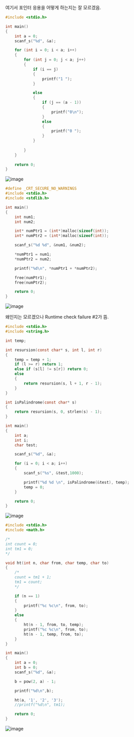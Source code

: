 여기서 포인터 응용을 어떻게 하는지는 잘 모르겠음.
```c
#include <stdio.h>

int main()
{
	int a = 0;
	scanf_s("%d", &a);

	for (int i = 0; i < a; i++)
	{
		for (int j = 0; j < a; j++)
		{
			if (i == j)
			{
				printf("1 ");
			}

			else
			{
				if (j == (a - 1))
				{
					printf("0\n");
				}
				else
				{
					printf("0 ");
				}
			}
			
		}
	}
	
	return 0;
}
```
![image](https://user-images.githubusercontent.com/114458636/194892544-4903317a-5876-464c-b2ed-844191f9edb0.png)

```c
#define _CRT_SECURE_NO_WARNINGS
#include <stdio.h>
#include <stdlib.h>

int main()
{
	int num1;
	int num2;

	int* numPtr1 = (int*)malloc(sizeof(int));
	int* numPtr2 = (int*)malloc(sizeof(int));

	scanf_s("%d %d", &num1, &num2);

	*numPtr1 = num1;
	*numPtr2 = num2;

	printf("%d\n", *numPtr1 + *numPtr2);

	free(numPtr1);
	free(numPtr2);

	return 0;
}
```
![image](https://user-images.githubusercontent.com/114458636/194982035-628dcdd5-5d87-4d17-983a-542cfe9632da.png)


왜인지는 모르겠으나 Runtime check failure #2가 뜸.
```C
#include <stdio.h>
#include <string.h>

int temp;

int resursion(const char* s, int l, int r)
{
	temp = temp + 1;
	if (l >= r) return 1;
	else if (s[l] != s[r]) return 0;
	else
	{
		return resursion(s, l + 1, r - 1);
	}
}

int isPalindrome(const char* s)
{
	return resursion(s, 0, strlen(s) - 1);
}

int main()
{
	int a;
	int i;
	char test;

	scanf_s("%d", &a);

	for (i = 0; i < a; i++)
	{
		scanf_s("%s", &test,1000);

		printf("%d %d \n", isPalindrome(&test), temp);
		temp = 0;
	}

	return 0;
}
```
![image](https://user-images.githubusercontent.com/114458636/194997886-9456a620-cbc0-45f2-be48-7d0968e5cae6.png)

```c
#include <stdio.h>
#include <math.h>

/*
int count = 0;
int tm1 = 0;
*/

void ht(int n, char from, char temp, char to)
{
	/*
	count = tm1 + 1;
	tm1 = count;
	*/

	if (n == 1)
	{
		printf("%c %c\n", from, to);
	}
	else
	{
		ht(n - 1, from, to, temp);
		printf("%c %c\n", from, to);
		ht(n - 1, temp, from, to);
	}
}

int main()
{
	int a = 0;
	int b = 0;
	scanf_s("%d", &a);

	b = pow(2, a) - 1;

	printf("%d\n",b);

	ht(a, '1', '2', '3');
	//printf("%d\n", tm1);

	return 0;
}
```
![image](https://user-images.githubusercontent.com/114458636/195068102-c0dfc576-858f-41ed-868e-e8cb540d5648.png)
